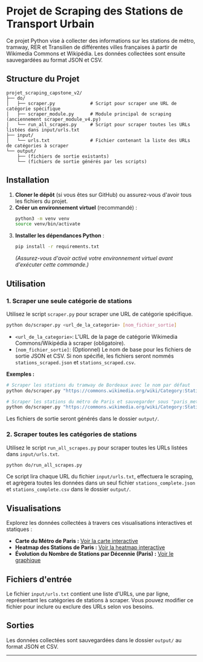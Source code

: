 # Projet de Scraping des Stations de Transport Urbain

Ce projet Python vise à collecter des informations sur les stations de métro, tramway, RER et Transilien de différentes villes françaises à partir de Wikimedia Commons et Wikipédia. Les données collectées sont ensuite sauvegardées au format JSON et CSV.

## Structure du Projet

```
projet_scraping_capstone_v2/
├── do/
│   ├── scraper.py             # Script pour scraper une URL de catégorie spécifique
│   ├── scraper_module.py      # Module principal de scraping (anciennement scraper_module_v4.py)
│   └── run_all_scrapes.py     # Script pour scraper toutes les URLs listées dans input/urls.txt
├── input/
│   └── urls.txt               # Fichier contenant la liste des URLs de catégories à scraper
└── output/
    ├── (fichiers de sortie existants)
    └── (fichiers de sortie générés par les scripts)
```

## Installation

1.  **Cloner le dépôt** (si vous êtes sur GitHub) ou assurez-vous d'avoir tous les fichiers du projet.
2.  **Créer un environnement virtuel** (recommandé) :
    ```bash
    python3 -m venv venv
    source venv/bin/activate
    ```
3.  **Installer les dépendances Python** :
    ```bash
    pip install -r requirements.txt
    ```
    *(Assurez-vous d'avoir activé votre environnement virtuel avant d'exécuter cette commande.)*

## Utilisation

### 1. Scraper une seule catégorie de stations

Utilisez le script `scraper.py` pour scraper une URL de catégorie spécifique.

```bash
python do/scraper.py <url_de_la_categorie> [nom_fichier_sortie]
```

*   `<url_de_la_categorie>`: L'URL de la page de catégorie Wikimedia Commons/Wikipédia à scraper (obligatoire).
*   `[nom_fichier_sortie]`: (Optionnel) Le nom de base pour les fichiers de sortie JSON et CSV. Si non spécifié, les fichiers seront nommés `stations_scraped.json` et `stations_scraped.csv`.

**Exemples :**

```bash
# Scraper les stations du tramway de Bordeaux avec le nom par défaut
python do/scraper.py "https://commons.wikimedia.org/wiki/Category:Stations_of_Bordeaux_Tramway_by_name"

# Scraper les stations du métro de Paris et sauvegarder sous "paris_metro"
python do/scraper.py "https://commons.wikimedia.org/wiki/Category:Stations_of_the_Paris_Metro_by_name" "paris_metro"
```

Les fichiers de sortie seront générés dans le dossier `output/`.

### 2. Scraper toutes les catégories de stations

Utilisez le script `run_all_scrapes.py` pour scraper toutes les URLs listées dans `input/urls.txt`.

```bash
python do/run_all_scrapes.py
```

Ce script lira chaque URL du fichier `input/urls.txt`, effectuera le scraping, et agrègera toutes les données dans un seul fichier `stations_complete.json` et `stations_complete.csv` dans le dossier `output/`.

## Visualisations

Explorez les données collectées à travers ces visualisations interactives et statiques :

*   **Carte du Métro de Paris :** [Voir la carte interactive](https://SonOfMaaJo.github.io/projet_scraping_stations/output/paris_metro_map.html)
*   **Heatmap des Stations de Paris :** [Voir la heatmap interactive](https://SonOfMaaJo.github.io/projet_scraping_stations/output/heatmap_stations_paris.html)
*   **Évolution du Nombre de Stations par Décennie (Paris) :** [Voir le graphique](https://SonOfMaaJo.github.io/projet_scraping_stations/output/stations_per_decade.png)
## Fichiers d'entrée

Le fichier `input/urls.txt` contient une liste d'URLs, une par ligne, représentant les catégories de stations à scraper. Vous pouvez modifier ce fichier pour inclure ou exclure des URLs selon vos besoins.

## Sorties

Les données collectées sont sauvegardées dans le dossier `output/` au format JSON et CSV.

---
